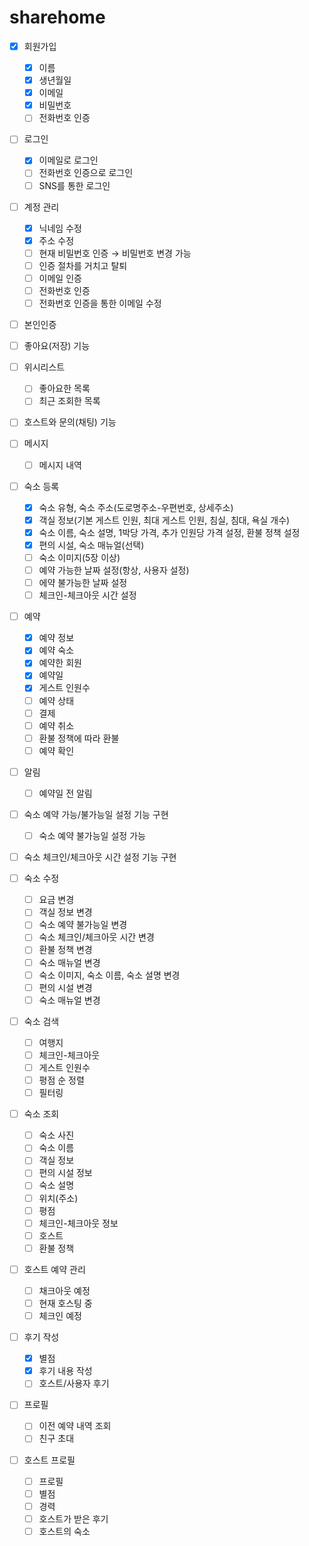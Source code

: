 # sharehome

- [X] 회원가입
    - [X] 이름
    - [X] 생년월일
    - [X] 이메일
    - [X] 비밀번호
    - [ ] 전화번호 인증

- [ ] 로그인
    - [X] 이메일로 로그인
    - [ ] 전화번호 인증으로 로그인
    - [ ] SNS를 통한 로그인

- [ ] 계정 관리
    - [X] 닉네임 수정
    - [X] 주소 수정
    - [ ] 현재 비밀번호 인증 → 비밀번호 변경 가능
    - [ ] 인증 절차를 거치고 탈퇴
    - [ ] 이메일 인증
    - [ ] 전화번호 인증
    - [ ] 전화번호 인증을 통한 이메일 수정

- [ ] 본인인증

- [ ] 좋아요(저장) 기능
- [ ] 위시리스트
    - [ ] 좋아요한 목록
    - [ ] 최근 조회한 목록

- [ ] 호스트와 문의(채팅) 기능
- [ ] 메시지
    - [ ] 메시지 내역

- [ ] 숙소 등록
    - [X] 숙소 유형, 숙소 주소(도로명주소-우편번호, 상세주소)
    - [X] 객실 정보(기본 게스트 인원, 최대 게스트 인원, 침실, 침대, 욕실 개수)
    - [X] 숙소 이름, 숙소 설명, 1박당 가격, 추가 인원당 가격 설정, 환불 정책 설정
    - [X] 편의 시설, 숙소 매뉴얼(선택)
    - [ ] 숙소 이미지(5장 이상)
    - [ ] 예약 가능한 날짜 설정(항상, 사용자 설정)
    - [ ] 에약 불가능한 날짜 설정
    - [ ] 체크인-체크아웃 시간 설정

- [ ] 예약
    - [X] 예약 정보
    - [X] 예약 숙소
    - [X] 예약한 회원
    - [X] 예약일
    - [X] 게스트 인원수
    - [ ] 예약 상태
    - [ ] 결제
    - [ ] 예약 취소
    - [ ] 환불 정책에 따라 환불
    - [ ] 예약 확인

- [ ] 알림
    - [ ] 예약일 전 알림

- [ ] 숙소 예약 가능/불가능일 설정 기능 구현
    - [ ] 숙소 예약 불가능일 설정 가능

- [ ] 숙소 체크인/체크아웃 시간 설정 기능 구현

- [ ] 숙소 수정
    - [ ] 요금 변경
    - [ ] 객실 정보 변경
    - [ ] 숙소 예약 불가능일 변경
    - [ ] 숙소 체크인/체크아웃 시간 변경
    - [ ] 환불 정책 변경
    - [ ] 숙소 매뉴얼 변경
    - [ ] 숙소 이미지, 숙소 이름, 숙소 설명 변경
    - [ ] 편의 시설 변경
    - [ ] 숙소 매뉴얼 변경

- [ ] 숙소 검색
    - [ ] 여행지
    - [ ] 체크인-체크아웃
    - [ ] 게스트 인원수
    - [ ] 평점 순 정렬
    - [ ] 필터링

- [ ] 숙소 조회
    - [ ] 숙소 사진
    - [ ] 숙소 이름
    - [ ] 객실 정보
    - [ ] 편의 시설 정보
    - [ ] 숙소 설명
    - [ ] 위치(주소)
    - [ ] 평점
    - [ ] 체크인-체크아웃 정보
    - [ ] 호스트
    - [ ] 환불 정책

- [ ] 호스트 예약 관리
    - [ ] 채크아웃 예정
    - [ ] 현재 호스팅 중
    - [ ] 체크인 예정

- [ ] 후기 작성
    - [X] 별점
    - [X] 후기 내용 작성
    - [ ] 호스트/사용자 후기

- [ ] 프로필
    - [ ] 이전 예약 내역 조회
    - [ ] 친구 초대

- [ ] 호스트 프로필
    - [ ] 프로필
    - [ ] 별점
    - [ ] 경력
    - [ ] 호스트가 받은 후기
    - [ ] 호스트의 숙소
